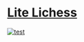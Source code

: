 # [Lite Lichess](https://github.com/olegsoloviev/olegsoloviev.github.io)
   [![test](https://img.shields.io/badge/test-passing-lightdarkgreen.svg)](https://github.com/olegsoloviev/olegsoloviev.github.io)
